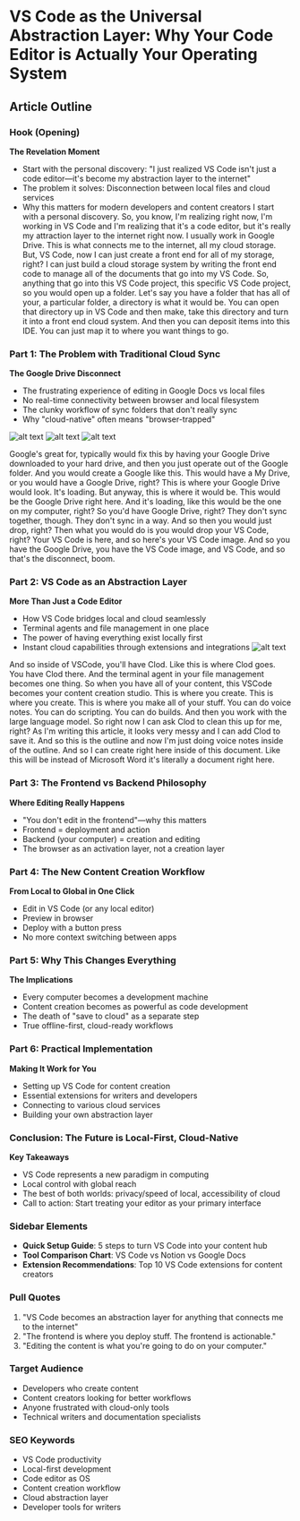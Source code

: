 # VS Code as the Universal Abstraction Layer: Why Your Code Editor is Actually Your Operating System

## Article Outline

### Hook (Opening)
**The Revelation Moment**
- Start with the personal discovery: "I just realized VS Code isn't just a code editor—it's become my abstraction layer to the internet"
- The problem it solves: Disconnection between local files and cloud services
- Why this matters for modern developers and content creators
I start with a personal discovery. So, you know, I'm realizing right now, I'm working in VS Code and I'm realizing that it's a code editor, but it's really my attraction layer to the internet right now. I usually work in Google Drive. This is what connects me to the internet, all my cloud storage. But, VS Code, now I can just create a front end for all of my storage, right? I can just build a cloud storage system by writing the front end code to manage all of the documents that go into my VS Code. So, anything that go into this VS Code project, this specific VS Code project, so you would open up a folder. Let's say you have a folder that has all of your, a particular folder, a directory is what it would be. You can open that directory up in VS Code and then make, take this directory and turn it into a front end cloud system. And then you can deposit items into this IDE. You can just map it to where you want things to go.


### Part 1: The Problem with Traditional Cloud Sync
**The Google Drive Disconnect**
- The frustrating experience of editing in Google Docs vs local files
- No real-time connectivity between browser and local filesystem
- The clunky workflow of sync folders that don't really sync
- Why "cloud-native" often means "browser-trapped"

![alt text](image.png)
![alt text](image-1.png)
![alt text](image-2.png)

Google's great for, typically would fix this by having your Google Drive downloaded to your hard drive, and then you just operate out of the Google folder. And you would create a Google like this. This would have a My Drive, or you would have a Google Drive, right? This is where your Google Drive would look. It's loading. But anyway, this is where it would be. This would be the Google Drive right here. And it's loading, like this would be the one on my computer, right? So you'd have Google Drive, right? They don't sync together, though. They don't sync in a way. And so then you would just drop, right? Then what you would do is you would drop your VS Code, right? Your VS Code is here, and so here's your VS Code image. And so you have the Google Drive, you have the VS Code image, and VS Code, and so that's the disconnect, boom.

### Part 2: VS Code as an Abstraction Layer
**More Than Just a Code Editor**
- How VS Code bridges local and cloud seamlessly
- Terminal agents and file management in one place
- The power of having everything exist locally first
- Instant cloud capabilities through extensions and integrations
![alt text](image-3.png)

And so inside of VSCode, you'll have Clod. Like this is where Clod goes. You have Clod there. And the terminal agent in your file management becomes one thing. So when you have all of your content, this VSCode becomes your content creation studio. This is where you create. This is where you create. This is where you make all of your stuff. You can do voice notes. You can do scripting. You can do builds. And then you work with the large language model. So right now I can ask Clod to clean this up for me, right? As I'm writing this article, it looks very messy and I can add Clod to save it. And so this is the outline and now I'm just doing voice notes inside of the outline. And so I can create right here inside of this document. Like this will be instead of Microsoft Word it's literally a document right here.


### Part 3: The Frontend vs Backend Philosophy
**Where Editing Really Happens**
- "You don't edit in the frontend"—why this matters
- Frontend = deployment and action
- Backend (your computer) = creation and editing
- The browser as an activation layer, not a creation layer



### Part 4: The New Content Creation Workflow
**From Local to Global in One Click**
- Edit in VS Code (or any local editor)
- Preview in browser
- Deploy with a button press
- No more context switching between apps

### Part 5: Why This Changes Everything
**The Implications**
- Every computer becomes a development machine
- Content creation becomes as powerful as code development
- The death of "save to cloud" as a separate step
- True offline-first, cloud-ready workflows

### Part 6: Practical Implementation
**Making It Work for You**
- Setting up VS Code for content creation
- Essential extensions for writers and developers
- Connecting to various cloud services
- Building your own abstraction layer

### Conclusion: The Future is Local-First, Cloud-Native
**Key Takeaways**
- VS Code represents a new paradigm in computing
- Local control with global reach
- The best of both worlds: privacy/speed of local, accessibility of cloud
- Call to action: Start treating your editor as your primary interface

### Sidebar Elements
- **Quick Setup Guide**: 5 steps to turn VS Code into your content hub
- **Tool Comparison Chart**: VS Code vs Notion vs Google Docs
- **Extension Recommendations**: Top 10 VS Code extensions for content creators

### Pull Quotes
1. "VS Code becomes an abstraction layer for anything that connects me to the internet"
2. "The frontend is where you deploy stuff. The frontend is actionable."
3. "Editing the content is what you're going to do on your computer."

### Target Audience
- Developers who create content
- Content creators looking for better workflows
- Anyone frustrated with cloud-only tools
- Technical writers and documentation specialists

### SEO Keywords
- VS Code productivity
- Local-first development
- Code editor as OS
- Content creation workflow
- Cloud abstraction layer
- Developer tools for writers